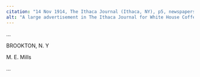 ```yaml
---
citation: "14 Nov 1914, The Ithaca Journal (Ithaca, NY), p5, newspapers.com"
alt: "A large advertisement in The Ithaca Journal for White House Coffee lists area stores where the product can be purchased, M. E. Mills among them."
---
```

...

BROOKTON, N. Y

M. E. Mills

...